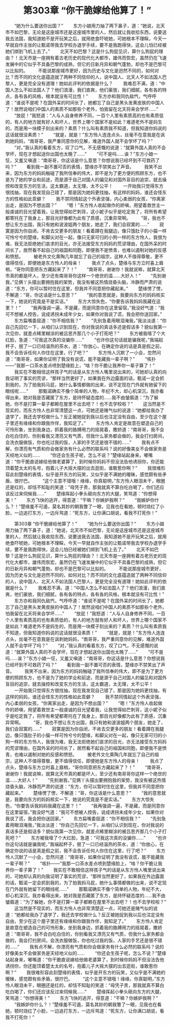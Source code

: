 # 　　第303章 “你干脆嫁给他算了！”
　　“她为什么要送你出国？”
　　东方小娘用力抽了两下鼻子，道：“她说，北天市不如巴黎，无论是这座城市还是这座城市里的人，然后就让我收拾东西，说要送我去法国，我知道她不是开玩笑之后，就用绝食吓唬她，可她根本不理睬，今天一早就自作主张的让甄诺带我去学校办退学手续，要不是我跑得快，这会儿怕已经被她们绑到飞机上去了。”
　　北天不如巴黎？这是什么狗屁见识，算什么狗屁的理由？！北天市是一座拥有着古老历史的现代化大都市，雄伟而恢宏，虽然仍在飞速发展中的它似乎不具备巴黎的成熟，但它的日新月异和朝气蓬勃，却也不是巴黎可以比拟的。
　　不能说那座城市更好，因为历史与文化是迥然不同的，如何对比？而不同的文化底蕴造就了两种不同信仰的人，说中国人、北天人不如法国人巴黎人，更是完全没有道理！她如此评判的依据是什么？
　　我难忍不满，道：“中国人怎么不如法国人了？他们浪漫，我们直爽，他们豪放，我们细腻，各有各的特点，各有各的风格，根本就没有可比性！”
　　东方亦和我同仇敌忾，气呼呼道：“谁说不是呢？在国外呆的时间长了，她都忘了自己是黑头发黄皮肤的中国人了！居然说咱们中国人的素质不如那些个老外，怕我留在北天将来会学坏……”
　　“放屁！”我怒道：“人与人自身修养不同，一百个人里有素质高的也有素质低的，有人的地方就有好人和坏人，世界上哪个国家不是如此？难道老外不是妈生的，而是用一块模子刻出来的？素质？什么叫有素质我不知道，但我知道你妈说的这话就很没素质！”
　　“就是，就是！”东方怜人连连点头，丝毫不在意我是在讽刺她妈妈，“南哥哥，我严重同意你的见解，难道外国人就不会学坏了吗？”
　　“对，”我认真的看着东方，叹了口气，不无感慨的说道：“就算外国人真的不会学坏，现在才想起送你出国也太晚了……”
　　“可不是吗……诶？”东方小娘一怔，又羞又嗔道：“南哥哥，你这话是什么意思？你想说我已经坏到不可救药了吗？”
　　看到我一副不置可否的表情，楚缘亦不禁笑出了声音。
　　我笑不出来，因为东方的妈妈触碰了我所信奉的伟大，即不是为了更方便的照顾东方，也不是为了她的学业和前途，而是源于自己对国人的偏见和对国外盲目的追崇，就去操控和改变东方的生活，这太霸道，太无理，太不公平！
　　一开始我只觉得东方很找抽，现在我发现自己错了，那是因为她妈更找抽，有这样的妈妈，谁还会怪东方的性格如此乖僻？
　　我不禁同情起这个外表坚强，内心柔弱的女孩，“你离家出走，是因为不想出国？”
　　“嗯！”东方怜人收起做作的娇嗔，用望着救世主一般虔诚的目光望着我，让我觉得如芒刺背，这小妮子似乎是吃定我了，将所有希望都寄托在了我身上，那目光好像都为此有了质感，沉重异常啊。
　　“哥，我也不想让东方出国，我只有她和波波姐两个朋友，她走了，我们会寂寞的……”
　　寂寞是因为你自闭，不肯去交更多的朋友！看着蹲在我腿边，像只饿肚子的小猫一样可怜兮兮的楚缘，和脚尖对在一起，像只无家可归的小狗一样的东方怜人，我很为难，我无法拒绝她们哀求的目光，亦无法接受东方妈妈的荒谬理由，在国外呆的时间长了，居然看不起自己的祖国和同胞，即便我不是愤青，也难以遏制对她的反感和愤怒。
　　被老外文化熏陶几年就忘了自己的祖宗，这种人不值得尊敬，更不值得信任，即便她是东方怜人的母亲！
　　我点了点头，楚缘与东方立时喜上眉梢，“哥你同意把东方藏起来了？！”
　　“南哥哥，谢谢你！我就说嘛，就算北天市真的都是坏人，至少还有南哥哥你这样一个绝世的滥……大好人！”
　　“先别谢我，”见俩丫头摆出要拥抱我的架势，我没有被这热情烧昏头脑，冷静而严肃的说道：“东方，你可以暂时住在这里，但我并不同意把你藏起来。”
　　楚缘愣了愣，不解道：“哥，你这话是什么意思？”
　　“我的意思就是，我要向东方的妈妈核实一下，她说的究竟是不是实话。”
　　东方大惊失色，“你要告诉我妈妈我藏在这里？！”
　　“我再强调一遍，不是藏，而是同意你在这里留宿，”我没好气道：“我可不想被人控告，说成诱拐未成年少女，如果你对我说了谎，我会把你送回家。”
　　东方扁嘴委屈道：“你不相信我？”
　　“先别急着用眼泪淹我，”我淡淡道：“你自己先回忆一下，从咱们认识到现在，你对我说的真话多还是假话多？貌似我第一次见你，就差点稀里糊涂的被吕思齐那几个小子打死吧？”
　　东方被我噎了个大红脸，急道：“可我这次真的没骗你……”
　　“也许你这句话就是骗我呢，”我端起杯子，抿了一口已经温热的茶水，道：“你放心，在确定你说的话是真是假之前，我不会告诉任何人你住在这里，行了吧？”
　　东方怜人沉默了一小会，忽然问道：“南哥哥，如果你证明了我没有说谎，能不能藏我一辈子啊？”
　　“咳扑——”我那一口茶水差点喷到楚缘脸上，“啥？你干脆让我养你一辈子算了！”
　　我实在不敢相信这样孩子气的话是从东方怜人嘴里说出来的，可她却认真的向我证明了事实的荒谬，“那样当然更好了，如果我在外边露面的话，甄诺一定会抓到我的，为了拍我妈马屁，她什么事情都做的出来，说不定现在门外就有她留下的眼线呢……”
　　那甄诺确实不像个简单的人物，年纪不大，却心机深沉，我亦看得出来，她对我是否藏匿了东方，是持怀疑态度的……我不由皱眉道：“为了躲她，你不是打算一辈子都赖在屋里不出去吧？！也不去学校啦？”
　　这当然是不现实的，而东方怜人也非常清楚这一点，可她还是赌气似的说道：“她都给我办了退学了，我还去学校做什么？反正被她捉到我以后也注定没有自由，至少在这个屋子里还有缘缘和你跟我作伴，我知足了。”
　　东方怜人肯定是故意在塑造自己的可怜形象，坐到我身边，抓着我的胳膊用力的摇晃着，撒娇道：“南哥哥，我不会白吃白住的，你别看我又漂亮又有气质，但我什么家务都会做的，我会打扫房间，会洗衣服做饭，你也吃过我的饭，人家的手艺还是很不错的……”
　　我有点不解，你漂亮有气质和你会做家务有什么必然的联系吗？说的好像美女不会做家务是天经地义似的……
　　“你还会生孩子呢，怎么不说？”楚缘站起身来，嘟嘴道：“你干脆直说嫁给他做老婆算了，到时候你妈妈不但没法告他诱拐你，你还能顶着楚太太的名号，抱着儿子大摇大摆的出去逛街，谁敢惹你啊？”
　　我很难形容此刻楚缘的表情，似乎是开东方的玩笑，又似乎是不满她的暧昧，感觉颇有些矛盾，很拧巴。
　　“这个主意不错哦！缘缘，你真聪明，”东方怜人眼泪未干，眼圈还是红的，却恬不知耻的笑道：“母凭子贵，那我就真不算白吃白喝了，你们还应该反过来伺候我……”
　　楚缘挥起小拳头砸向东方的大腿，笑骂道：“你想得美！”
　　东方飞快的逃开，得意道：“干嘛？你嫉妒我啊？”
　　“我嫉妒你什么？！”楚缘羞不可遏，莫名其妙的朝我瞥了一眼，见我也在看她，顿时烧红了小脸，一边追打东方，一边斥骂道：“死东方，让你满口胡说，看我不打死你！”

　　第303章 “你干脆嫁给他算了！”
　　“她为什么要送你出国？”
　　东方小娘用力抽了两下鼻子，道：“她说，北天市不如巴黎，无论是这座城市还是这座城市里的人，然后就让我收拾东西，说要送我去法国，我知道她不是开玩笑之后，就用绝食吓唬她，可她根本不理睬，今天一早就自作主张的让甄诺带我去学校办退学手续，要不是我跑得快，这会儿怕已经被她们绑到飞机上去了。”
　　北天不如巴黎？这是什么狗屁见识，算什么狗屁的理由？！北天市是一座拥有着古老历史的现代化大都市，雄伟而恢宏，虽然仍在飞速发展中的它似乎不具备巴黎的成熟，但它的日新月异和朝气蓬勃，却也不是巴黎可以比拟的。
　　不能说那座城市更好，因为历史与文化是迥然不同的，如何对比？而不同的文化底蕴造就了两种不同信仰的人，说中国人、北天人不如法国人巴黎人，更是完全没有道理！她如此评判的依据是什么？
　　我难忍不满，道：“中国人怎么不如法国人了？他们浪漫，我们直爽，他们豪放，我们细腻，各有各的特点，各有各的风格，根本就没有可比性！”
　　东方亦和我同仇敌忾，气呼呼道：“谁说不是呢？在国外呆的时间长了，她都忘了自己是黑头发黄皮肤的中国人了！居然说咱们中国人的素质不如那些个老外，怕我留在北天将来会学坏……”
　　“放屁！”我怒道：“人与人自身修养不同，一百个人里有素质高的也有素质低的，有人的地方就有好人和坏人，世界上哪个国家不是如此？难道老外不是妈生的，而是用一块模子刻出来的？素质？什么叫有素质我不知道，但我知道你妈说的这话就很没素质！”
　　“就是，就是！”东方怜人连连点头，丝毫不在意我是在讽刺她妈妈，“南哥哥，我严重同意你的见解，难道外国人就不会学坏了吗？”
　　“对，”我认真的看着东方，叹了口气，不无感慨的说道：“就算外国人真的不会学坏，现在才想起送你出国也太晚了……”
　　“可不是吗……诶？”东方小娘一怔，又羞又嗔道：“南哥哥，你这话是什么意思？你想说我已经坏到不可救药了吗？”
　　看到我一副不置可否的表情，楚缘亦不禁笑出了声音。
　　我笑不出来，因为东方的妈妈触碰了我所信奉的伟大，即不是为了更方便的照顾东方，也不是为了她的学业和前途，而是源于自己对国人的偏见和对国外盲目的追崇，就去操控和改变东方的生活，这太霸道，太无理，太不公平！
　　一开始我只觉得东方很找抽，现在我发现自己错了，那是因为她妈更找抽，有这样的妈妈，谁还会怪东方的性格如此乖僻？
　　我不禁同情起这个外表坚强，内心柔弱的女孩，“你离家出走，是因为不想出国？”
　　“嗯！”东方怜人收起做作的娇嗔，用望着救世主一般虔诚的目光望着我，让我觉得如芒刺背，这小妮子似乎是吃定我了，将所有希望都寄托在了我身上，那目光好像都为此有了质感，沉重异常啊。
　　“哥，我也不想让东方出国，我只有她和波波姐两个朋友，她走了，我们会寂寞的……”
　　寂寞是因为你自闭，不肯去交更多的朋友！看着蹲在我腿边，像只饿肚子的小猫一样可怜兮兮的楚缘，和脚尖对在一起，像只无家可归的小狗一样的东方怜人，我很为难，我无法拒绝她们哀求的目光，亦无法接受东方妈妈的荒谬理由，在国外呆的时间长了，居然看不起自己的祖国和同胞，即便我不是愤青，也难以遏制对她的反感和愤怒。
　　被老外文化熏陶几年就忘了自己的祖宗，这种人不值得尊敬，更不值得信任，即便她是东方怜人的母亲！
　　我点了点头，楚缘与东方立时喜上眉梢，“哥你同意把东方藏起来了？！”
　　“南哥哥，谢谢你！我就说嘛，就算北天市真的都是坏人，至少还有南哥哥你这样一个绝世的滥……大好人！”
　　“先别谢我，”见俩丫头摆出要拥抱我的架势，我没有被这热情烧昏头脑，冷静而严肃的说道：“东方，你可以暂时住在这里，但我并不同意把你藏起来。”
　　楚缘愣了愣，不解道：“哥，你这话是什么意思？”
　　“我的意思就是，我要向东方的妈妈核实一下，她说的究竟是不是实话。”
　　东方大惊失色，“你要告诉我妈妈我藏在这里？！”
　　“我再强调一遍，不是藏，而是同意你在这里留宿，”我没好气道：“我可不想被人控告，说成诱拐未成年少女，如果你对我说了谎，我会把你送回家。”
　　东方扁嘴委屈道：“你不相信我？”
　　“先别急着用眼泪淹我，”我淡淡道：“你自己先回忆一下，从咱们认识到现在，你对我说的真话多还是假话多？貌似我第一次见你，就差点稀里糊涂的被吕思齐那几个小子打死吧？”
　　东方被我噎了个大红脸，急道：“可我这次真的没骗你……”
　　“也许你这句话就是骗我呢，”我端起杯子，抿了一口已经温热的茶水，道：“你放心，在确定你说的话是真是假之前，我不会告诉任何人你住在这里，行了吧？”
　　东方怜人沉默了一小会，忽然问道：“南哥哥，如果你证明了我没有说谎，能不能藏我一辈子啊？”
　　“咳扑——”我那一口茶水差点喷到楚缘脸上，“啥？你干脆让我养你一辈子算了！”
　　我实在不敢相信这样孩子气的话是从东方怜人嘴里说出来的，可她却认真的向我证明了事实的荒谬，“那样当然更好了，如果我在外边露面的话，甄诺一定会抓到我的，为了拍我妈马屁，她什么事情都做的出来，说不定现在门外就有她留下的眼线呢……”
　　那甄诺确实不像个简单的人物，年纪不大，却心机深沉，我亦看得出来，她对我是否藏匿了东方，是持怀疑态度的……我不由皱眉道：“为了躲她，你不是打算一辈子都赖在屋里不出去吧？！也不去学校啦？”
　　这当然是不现实的，而东方怜人也非常清楚这一点，可她还是赌气似的说道：“她都给我办了退学了，我还去学校做什么？反正被她捉到我以后也注定没有自由，至少在这个屋子里还有缘缘和你跟我作伴，我知足了。”
　　东方怜人肯定是故意在塑造自己的可怜形象，坐到我身边，抓着我的胳膊用力的摇晃着，撒娇道：“南哥哥，我不会白吃白住的，你别看我又漂亮又有气质，但我什么家务都会做的，我会打扫房间，会洗衣服做饭，你也吃过我的饭，人家的手艺还是很不错的……”
　　我有点不解，你漂亮有气质和你会做家务有什么必然的联系吗？说的好像美女不会做家务是天经地义似的……
　　“你还会生孩子呢，怎么不说？”楚缘站起身来，嘟嘴道：“你干脆直说嫁给他做老婆算了，到时候你妈妈不但没法告他诱拐你，你还能顶着楚太太的名号，抱着儿子大摇大摆的出去逛街，谁敢惹你啊？”
　　我很难形容此刻楚缘的表情，似乎是开东方的玩笑，又似乎是不满她的暧昧，感觉颇有些矛盾，很拧巴。
　　“这个主意不错哦！缘缘，你真聪明，”东方怜人眼泪未干，眼圈还是红的，却恬不知耻的笑道：“母凭子贵，那我就真不算白吃白喝了，你们还应该反过来伺候我……”
　　楚缘挥起小拳头砸向东方的大腿，笑骂道：“你想得美！”
　　东方飞快的逃开，得意道：“干嘛？你嫉妒我啊？”
　　“我嫉妒你什么？！”楚缘羞不可遏，莫名其妙的朝我瞥了一眼，见我也在看她，顿时烧红了小脸，一边追打东方，一边斥骂道：“死东方，让你满口胡说，看我不打死你！”
